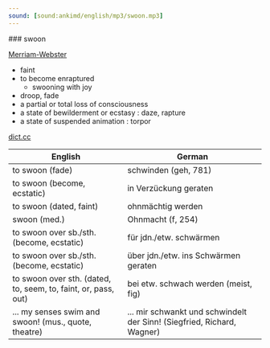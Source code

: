 ```yaml
---
sound: [sound:ankimd/english/mp3/swoon.mp3]
---
```


\### swoon

[Merriam-Webster](https://www.merriam-webster.com/dictionary/swoon)

- faint
- to become enraptured
    - swooning with joy
- droop, fade
- a partial or total loss of consciousness
- a state of bewilderment or ecstasy : daze, rapture
- a state of suspended animation : torpor

[dict.cc](https://www.dict.cc/swoon)

| English        | German       |
| -------------- | ------------ |
| to swoon (fade) | schwinden (geh, 781) |
| to swoon (become, ecstatic) | in Verzückung geraten |
| to swoon (dated, faint) | ohnmächtig werden |
| swoon (med.) | Ohnmacht (f, 254) |
| to swoon over sb./sth. (become, ecstatic) | für jdn./etw. schwärmen |
| to swoon over sb./sth. (become, ecstatic) | über jdn./etw. ins Schwärmen geraten |
| to swoon over sth. (dated, to, seem, to, faint, or, pass, out) | bei etw. schwach werden (meist, fig) |
| ... my senses swim and swoon! (mus., quote, theatre) | ... mir schwankt und schwindelt der Sinn! (Siegfried, Richard, Wagner) |
